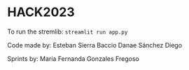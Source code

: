 # HACK2023

To run the stremlib: 
`streamlit run app.py`

Code made by:
Esteban Sierra Baccio
Danae Sánchez
Diego

Sprints by:
Maria Fernanda Gonzales Fregoso
